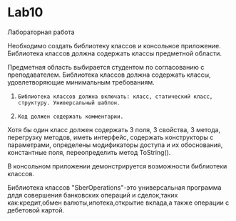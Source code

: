 # Lab10

Лабораторная работа

Необходимо создать библиотеку классов и консольное приложение. Библиотека классов должна содержать классы предметной области. 

Предметная область выбирается студентом по согласованию с преподавателем. Библиотека классов должна содержать классы, удовлетворяющие минимальным требованиям.

1)     Библиотека классов должна включать: класс, статический класс, структуру. Универсальный шаблон.
2)     Код должен содержать комментарии.   

Хотя бы один класс должен содержать 3 поля, 3 свойства, 3 метода, перегрузку методов, 
иметь интерфейс, содержать конструкторы с параметрами, определены модификаторы доступа и их обоснования, константные поля, переопределить метод ToString().

В консольном приложении демонстрируется возможности библиотеки классов.

Библиотека классов "SberOperations"-это универсальная программа длдя совершения банковских операций и сделок,таких как:кредит,обмен валюты,ипотека,открытие вклада,а также операции с дебетовой картой.
